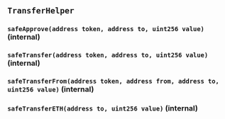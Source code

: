 ## `TransferHelper`






### `safeApprove(address token, address to, uint256 value)` (internal)





### `safeTransfer(address token, address to, uint256 value)` (internal)





### `safeTransferFrom(address token, address from, address to, uint256 value)` (internal)





### `safeTransferETH(address to, uint256 value)` (internal)








